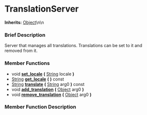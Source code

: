 #  TranslationServer  
**Inherits:** [Object](class_object)\\n\\n
###  Brief Description  
Server that manages all translations. Translations can be set to it and removed from it.

###  Member Functions 
  * void  **[set_locale](#set_locale)**  **(** [String](class_string) locale  **)**
  * [String](class_string)  **[get_locale](#get_locale)**  **(** **)** const
  * [String](class_string)  **[translate](#translate)**  **(** [String](class_string) arg0  **)** const
  * void  **[add_translation](#add_translation)**  **(** [Object](class_object) arg0  **)**
  * void  **[remove_translation](#remove_translation)**  **(** [Object](class_object) arg0  **)**

###  Member Function Description  
